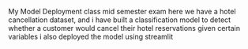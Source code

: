 My Model Deployment class mid semester exam
here we have a hotel cancellation dataset, and i have built a classification model to detect whether a customer would cancel their hotel reservations given certain variables
i also deployed the model using streamlit

